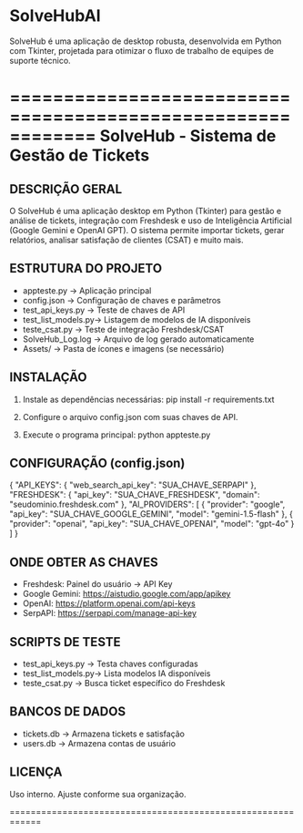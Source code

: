 # SolveHubAI
SolveHub é uma aplicação de desktop robusta, desenvolvida em Python com Tkinter, projetada para otimizar o fluxo de trabalho de equipes de suporte técnico. 

============================================================
                SolveHub - Sistema de Gestão de Tickets
============================================================

DESCRIÇÃO GERAL
---------------
O SolveHub é uma aplicação desktop em Python (Tkinter) para gestão e análise de tickets,
integração com Freshdesk e uso de Inteligência Artificial (Google Gemini e OpenAI GPT).
O sistema permite importar tickets, gerar relatórios, analisar satisfação de clientes (CSAT)
e muito mais.

ESTRUTURA DO PROJETO
--------------------
- appteste.py        -> Aplicação principal
- config.json        -> Configuração de chaves e parâmetros
- test_api_keys.py   -> Teste de chaves de API
- test_list_models.py-> Listagem de modelos de IA disponíveis
- teste_csat.py      -> Teste de integração Freshdesk/CSAT
- SolveHub_Log.log   -> Arquivo de log gerado automaticamente
- Assets/            -> Pasta de ícones e imagens (se necessário)

INSTALAÇÃO
----------
1. Instale as dependências necessárias:
   pip install -r requirements.txt

2. Configure o arquivo config.json com suas chaves de API.

3. Execute o programa principal:
   python appteste.py

CONFIGURAÇÃO (config.json)
--------------------------
{
  "API_KEYS": {
    "web_search_api_key": "SUA_CHAVE_SERPAPI"
  },
  "FRESHDESK": {
    "api_key": "SUA_CHAVE_FRESHDESK",
    "domain": "seudominio.freshdesk.com"
  },
  "AI_PROVIDERS": [
    {
      "provider": "google",
      "api_key": "SUA_CHAVE_GOOGLE_GEMINI",
      "model": "gemini-1.5-flash"
    },
    {
      "provider": "openai",
      "api_key": "SUA_CHAVE_OPENAI",
      "model": "gpt-4o"
    }
  ]
}

ONDE OBTER AS CHAVES
--------------------
- Freshdesk: Painel do usuário -> API Key
- Google Gemini: https://aistudio.google.com/app/apikey
- OpenAI: https://platform.openai.com/api-keys
- SerpAPI: https://serpapi.com/manage-api-key

SCRIPTS DE TESTE
----------------
- test_api_keys.py   -> Testa chaves configuradas
- test_list_models.py-> Lista modelos IA disponíveis
- teste_csat.py      -> Busca ticket específico do Freshdesk

BANCOS DE DADOS
---------------
- tickets.db -> Armazena tickets e satisfação
- users.db   -> Armazena contas de usuário

LICENÇA
-------
Uso interno. Ajuste conforme sua organização.

============================================================
